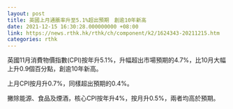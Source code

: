 ```yaml
---
layout: post
title: 英國上月通脹率升至5.1%超出預期　創逾10年新高
date: 2021-12-15 16:30:28.000000000 +08:00
link: https://news.rthk.hk/rthk/ch/component/k2/1624343-20211215.htm
categories: rthk
---
```


英國11月消費物價指數(CPI)按年升5.1%，升幅超出市場預期的4.7%，比10月大幅上升0.9個百分點，創逾10年新高。

上月CPI按月升0.7%，同樣超出預期的0.4%。

撇除能源、食品及煙酒，核心CPI按年升4%，按月升0.5%，兩者均高於預期。
